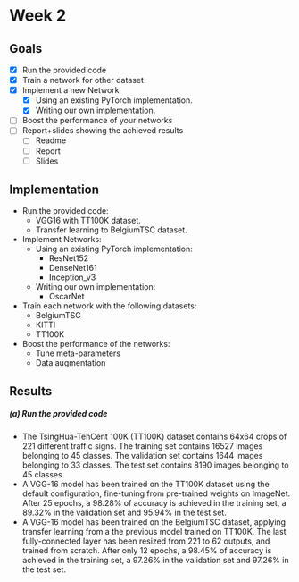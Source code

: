 # Week 2

## Goals

- [x] Run the provided code 
- [x] Train a network for other dataset
- [x] Implement a new Network
    - [x] Using an existing PyTorch implementation.
    - [x] Writing our own implementation.
- [ ] Boost the performance of your networks 
- [ ] Report+slides showing the achieved results
    - [ ] Readme
    - [ ] Report
    - [ ] Slides

## Implementation

- Run the provided code:
	- VGG16 with TT100K dataset.
	- Transfer learning to BelgiumTSC dataset.
- Implement Networks:
    - Using an existing PyTorch implementation:
		- ResNet152
		- DenseNet161
		- Inception_v3
    - Writing our own implementation:
		- OscarNet
- Train each network with the following datasets:
	- BelgiumTSC
	- KITTI 
	- TT100K
- Boost the performance of the networks:
	- Tune meta-parameters
	- Data augmentation
	
## Results

##### (a) Run the provided code

* The TsingHua-TenCent 100K (TT100K) dataset contains 64x64 crops of 221 different traffic signs. The training set contains 16527 images belonging to 45 classes. The validation set contains 1644 images belonging to 33 classes. The test set contains 8190 images belonging to 45 classes.
* A VGG-16 model has been trained on the TT100K dataset using the default configuration, fine-tuning from pre-trained weights on ImageNet. After 25 epochs, a 98.28% of accuracy is achieved in the training set, a 89.32% in the validation set and 95.94% in the test set.
* A VGG-16 model has been trained on the BelgiumTSC dataset, applying transfer learning from a the previous model trained on TT100K. The last fully-connected layer has been resized from 221 to 62 outputs, and trained from scratch. After only 12 epochs, a 98.45% of accuracy is achieved in the training set, a 97.26% in the validation set and 97.26% in the test set.